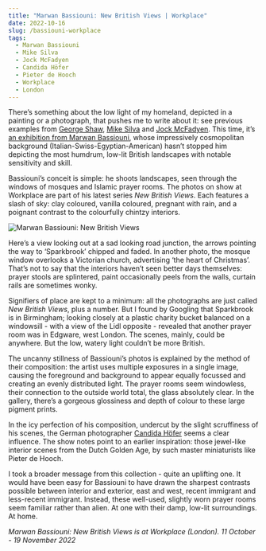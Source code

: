 ```yaml
---
title: "Marwan Bassiouni: New British Views | Workplace"
date: 2022-10-16
slug: /bassiouni-workplace
tags:
  - Marwan Bassiouni
  - Mike Silva
  - Jock McFadyen
  - Candida Höfer
  - Pieter de Hooch
  - Workplace
  - London
---
```


There’s something about the low light of my homeland, depicted in a painting or a photograph, that pushes me to write about it: see previous examples from [George Shaw](/tags/george-shaw), [Mike Silva](/tags/mike-silva) and [Jock McFadyen](/tags/jock-mcfadyen). This time, it’s [an exhibition from Marwan Bassiouni](https://www.workplacegallery.co.uk/exhibitions/271/overview/), whose impressively cosmopolitan background (Italian-Swiss-Egyptian-American) hasn’t stopped him depicting the most humdrum, low-lit British landscapes with notable sensitivity and skill.

Bassiouni’s conceit is simple: he shoots landscapes, seen through the windows of mosques and Islamic prayer rooms. The photos on show at Workplace are part of his latest series *New British Views*. Each features a slash of sky: clay coloured, vanilla coloured, pregnant with rain, and a poignant contrast to the colourfully chintzy interiors.

![Marwan Bassiouni: New British Views](/bassiouni-workplace-1.jpeg)

Here’s a view looking out at a sad looking road junction, the arrows pointing the way to ‘Sparkbrook’ chipped and faded. In another photo, the mosque window overlooks a Victorian church, advertising ‘the heart of Christmas’. That’s not to say that the interiors haven’t seen better days themselves: prayer stools are splintered, paint occasionally peels from the walls, curtain rails are sometimes wonky.

Signifiers of place are kept to a minimum: all the photographs are just called *New British Views*, plus a number. But I found by Googling that Sparkbrook is in Birmingham; looking closely at a plastic charity bucket balanced on a windowsill - with a view of the Lidl opposite - revealed that another prayer room was in Edgware, west London. The scenes, mainly, could be anywhere. But the low, watery light couldn’t be more British.

The uncanny stillness of Bassiouni’s photos is explained by the method of their composition: the artist uses multiple exposures in a single image, causing the foreground and background to appear equally focussed and creating an evenly distributed light. The prayer rooms seem windowless, their connection to the outside world total, the glass absolutely clear. In the gallery, there’s a gorgeous glossiness and depth of colour to these large pigment prints.

In the icy perfection of his composition, undercut by the slight scruffiness of his scenes, the German photographer [Candida Höfer](/tags/candida-hofer) seems a clear influence. The show notes point to an earlier inspiration: those jewel-like interior scenes from the Dutch Golden Age, by such master miniaturists like Pieter de Hooch.

I took a broader message from this collection - quite an uplifting one. It would have been easy for Bassiouni to have drawn the sharpest contrasts possible between interior and exterior, east and west, recent immigrant and less-recent immigrant. Instead, these well-used, slightly worn prayer rooms seem familiar rather than alien. At one with their damp, low-lit surroundings. At home.

*Marwan Bassiouni: New British Views is at Workplace (London). 11 October - 19 November 2022*
